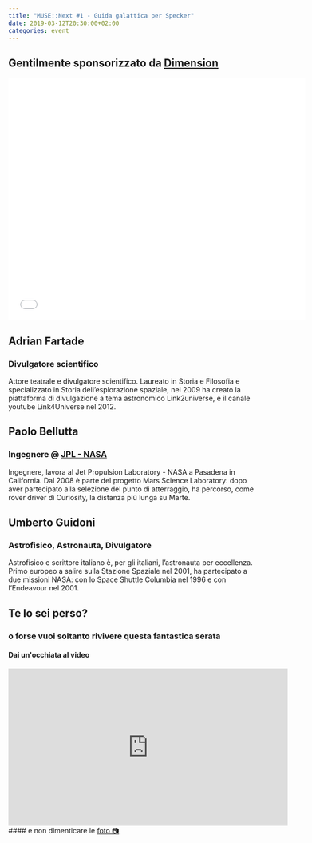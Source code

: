 ```yaml
---
title: "MUSE::Next #1 - Guida galattica per Specker"
date: 2019-03-12T20:30:00+02:00
categories: event
---
```


## Gentilmente sponsorizzato da [Dimension](//www.dimension.it)

<iframe src="//www.slideshare.net/slideshow/embed_code/key/bNopY6YsaWoE6x" width="595" height="485" frameborder="0" marginwidth="0" marginheight="0" scrolling="no" allowfullscreen> </iframe>

## Adrian Fartade

### Divulgatore scientifico

Attore teatrale e divulgatore scientifico. Laureato in Storia e Filosofia e specializzato in Storia dell’esplorazione spaziale, nel 2009 ha creato la piattaforma di divulgazione a tema astronomico Link2universe, e il canale youtube Link4Universe nel 2012.

## Paolo Bellutta

### Ingegnere @ [JPL - NASA](https://www.jpl.nasa.gov/)

Ingegnere, lavora al Jet Propulsion Laboratory - NASA a Pasadena in California. Dal 2008 è parte del progetto Mars Science Laboratory: dopo aver partecipato alla selezione del punto di atterraggio, ha percorso, come rover driver di Curiosity, la distanza più lunga su Marte.

## Umberto Guidoni

### Astrofisico, Astronauta, Divulgatore

Astrofisico e scrittore italiano è, per gli italiani, l’astronauta per eccellenza. Primo europeo a salire sulla Stazione Spaziale nel 2001, ha partecipato a due missioni NASA: con lo Space Shuttle Columbia nel 1996 e con l’Endeavour nel 2001.

## Te lo sei perso?

### o forse vuoi soltanto rivivere questa fantastica serata

<section class="fb-links">

#### Dai un'occhiata al video

<iframe width="560" height="315" src="https://www.youtube.com/embed/zIizjT_ETOg" frameborder="0" allow="accelerometer; autoplay; clipboard-write; encrypted-media; gyroscope; picture-in-picture" allowfullscreen></iframe>
#### e non dimenticare le <a id="fb_photo_album" class="btn-facebook" target="_blank" href="//bit.ly/musenext1p">foto &#128247;</a>
</section>
